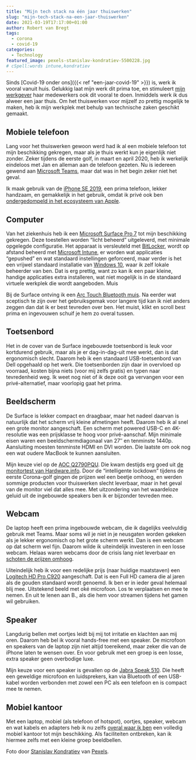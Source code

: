 ```yaml
---
title: "Mijn tech stack na één jaar thuiswerken"
slug: "mijn-tech-stack-na-een-jaar-thuiswerken"
date: 2021-03-19T17:17:00+01:00
author: Robert van Bregt
tags:
  - corona
  - covid-19
categories:
  - Technology
featured_image: pexels-stanislav-kondratiev-5500228.jpg
# cSpell:words intune,kondratiev
---
```


Sinds [Covid-19 onder ons]({{< ref "een-jaar-covid-19" >}}) is, werk ik vooral vanuit huis. Gelukkig laat mijn werk dit prima toe, en stimuleert [mijn werkgever](https://maasstadziekenhuis.nl/) haar medewerkers ook dit vooral te doen. Inmiddels werk ik dus alweer een jaar thuis. Om het thuiswerken voor mijzelf zo prettig mogelijk te maken, heb ik mijn werkplek met behulp van technische zaken geschikt gemaakt.

## Mobiele telefoon

Lang voor het thuiswerken gewoon werd had ik al een mobiele telefoon tot mijn beschikking gekregen, maar als je thuis werkt kun je eigenlijk niet zonder. Zeker tijdens de eerste golf, in maart en april 2020, heb ik werkelijk eindeloos met Jan en alleman aan de telefoon gezeten. Nu is iedereen gewend aan [Microsoft Teams](https://www.microsoft.com/nl-nl/microsoft-teams/group-chat-software/), maar dat was in het begin zeker niet het geval.

Ik maak gebruik van de [iPhone SE 2019](https://www.apple.com/nl/iphone-se/), een prima telefoon, lekker handzaam, en gemakkelijk in het gebruik, omdat ik privé ook ben [ondergedompeld in het ecosysteem van Apple](/spullen).

## Computer

Van het ziekenhuis heb ik een [Microsoft Surface Pro 7](https://www.microsoft.com/nl-nl/p/surface-pro-7/8n17j0m5zzqs) tot mijn beschikking gekregen. Deze toestellen worden “licht beheerd” uitgeleverd, met minimale opgelegde configuratie. Het apparaat is versleuteld met [BitLocker](https://nl.wikipedia.org/wiki/BitLocker), wordt op afstand beheerd met [Microsoft Intune](https://en.wikipedia.org/wiki/Microsoft_Endpoint_Manager), er worden wat applicaties “gepushed” en wat standaard instellingen geforceerd, maar verder is het een vrijwel standaard installatie van [Windows 10](https://nl.wikipedia.org/wiki/Windows_10), waar ik zelf lokale beheerder van ben. Dat is erg prettig, want zo kan ik een paar kleine, handige applicaties extra installeren, wat niet mogelijk is in de standaard virtuele werkplek die wordt aangeboden.
Muis

Bij de Surface ontving ik een [Arc Touch Bluetooth muis](https://en.wikipedia.org/wiki/Arc_Mouse#Arc_Touch_Bluetooth_Mouse). Na eerder wat sceptisch te zijn over het gebruiksgemak voor langere tijd kan ik niet anders zeggen dan dat ik er best tevreden over ben. Het muist, klikt en scroll best prima en ingevouwen schuif je hem zo overal tussen.

## Toetsenbord

Het in de cover van de Surface ingebouwde toetsenbord is leuk voor kortdurend gebruik, maar als je er dag-in-dag-uit mee werkt, dan is dat ergonomisch slecht. Daarom heb ik een standaard USB-toetsenbord van Dell opgehaald op het werk. Die toetsenborden zijn daar in overvloed op voorraad, kosten bijna niets (voor mij zelfs gratis) en typen naar tevredenheid weg. Ik weet nog niet of ik deze ooit ga vervangen voor een privé-alternatief, maar voorlopig gaat het prima.

## Beeldscherm

De Surface is lekker compact en draagbaar, maar het nadeel daarvan is natuurlijk dat het scherm vrij kleine afmetingen heeft. Daarom heb ik al snel een grote monitor aangeschaft. Een scherm met powered USB-C en 4K-resolutie was een prijsklasse te hoog voor privé-aanschaf. Mijn minimale eisen waren een beeldschermdiagonaal van 27″ en tenminste 1440p. Aansluiting moesten tenminste HDMI en DVI worden. Die laatste om ook nog een wat oudere MacBook te kunnen aansluiten.

Mijn keuze viel op de [AOC Q2790PQU](https://eu.aoc.com/nl/monitors/q2790pqu-bt/support). Die kwam destijds erg goed uit [de monitortest van Hardware.info](https://nl.hardware.info/artikel/9903/monitor-voor-thuiswerken-6-tips-en-6-aanraders). Door de “intelligente lockdown” tijdens de eerste Corona-golf gingen de prijzen wel een beetje omhoog, en werden sommige producten voor thuiswerken slecht leverbaar, maar in het geval van de monitor viel dat alles mee. Met uitzondering van het waardeloze geluid uit de ingebouwde speakers ben ik er bijzonder tevreden mee.

## Webcam

De laptop heeft een prima ingebouwde webcam, die ik dagelijks veelvuldig gebruik met Teams. Maar soms wil je niet in je neusgaten worden gekeken als je lekker ergonomisch op het grote scherm werkt. Dan is een webcam op dat scherm wel fijn. Daarom wilde ik uiteindelijk investeren in een losse webcam. Helaas waren webcams door de crisis lang niet leverbaar en [schoten de prijzen omhoog](https://tweakers.net/pricewatch/300263/logitech-hd-pro-webcam-c920.html).

Uiteindelijk heb ik voor een redelijke prijs (naar huidige maatstaven) een [Logitech HD Pro C920](https://www.logitech.com/nl-nl/product/hd-pro-webcam-c920) aangeschaft. Dat is een Full HD camera die al jaren als de gouden standaard wordt genoemd. Ik ben er in ieder geval helemaal blij mee. Uitstekend beeld met oké microfoon. Los te verplaatsen en mee te nemen. En uit te lenen aan B., als die hem voor streamen tijdens het gamen wil gebruiken.

## Speaker

Langdurig bellen met oortjes leidt bij mij tot irritatie en klachten aan mij oren. Daarom heb bel ik vooral hands-free met een speaker. De microfoon en speakers van de laptop zijn niet altijd toereikend, maar zeker die van de iPhone laten te wensen over. En voor gebruik met een groep is een losse, extra speaker geen overbodige luxe.

Mijn keuze voor een speaker is gevallen op de [Jabra Speak 510](https://www.jabra.nl/business/speakerphones/jabra-speak-series/jabra-speak-510). Die heeft een geweldige microfoon en luidsprekers, kan via Bluetooth of een USB-kabel worden verbonden met zowel een PC als een telefoon en is compact mee te nemen.

## Mobiel kantoor

Met een laptop, mobiel (als telefoon of hotspot), oortjes, speaker, webcam en wat kabels en adapters heb ik nu zelfs [overal waar ik ben](https://nl.wikipedia.org/wiki/Digitale_nomade) een volledig mobiel kantoor tot mijn beschikking. Als faciliteiten ontbreken, kan ik hiermee zelfs met een kleine groep beeldbellen.

Foto door [Stanislav Kondratiev](https://www.pexels.com/@technobulka) van [Pexels](https://www.pexels.com/photo/sunglasses-by-vibrant-highlighted-blinds-5500228/).
